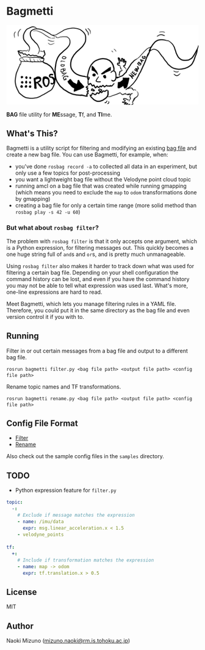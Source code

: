 # Bagmetti

<div style="margin: 0 auto">
  <img src="images/bagmetti.jpg" alt="Bagmetti processing a bag fie"/>
</div>

**BAG** file utility for **ME**ssage, **T**f, and **TI**me.


## What's This?

Bagmetti is a utility script for filtering and modifying an existing [bag
file](http://wiki.ros.org/Bags) and create a new bag file. You can use
Bagmetti, for example, when:

- you've done `rosbag record -a` to collected all data in an experiment, but
  only use a few topics for post-processing
- you want a lightweight bag file without the Velodyne point cloud topic
- running amcl on a bag file that was created while running gmapping (which
  means you need to exclude the `map` to `odom` transformations done by
  gmapping)
- creating a bag file for only a certain time range (more solid method than
  `rosbag play -s 42 -u 60`)


### But what about `rosbag filter`?

The problem with `rosbag filter` is that it only accepts one argument, which
is a Python expression, for filtering messages out. This quickly becomes a
one huge string full of `and`s and `or`s, and is pretty much unmanageable.

Using `rosbag filter` also makes it harder to track down what was used for
filtering a certain bag file. Depending on your shell configuration the
command history can be lost, and even if you have the command history you may
not be able to tell what expression was used last. What's more, one-line
expressions are hard to read.

Meet Bagmetti, which lets you manage filtering rules in a YAML file.
Therefore, you could put it in the same directory as the bag file and even
version control it if you with to.


## Running

Filter in or out certain messages from a bag file and output to a different bag file.

```
rosrun bagmetti filter.py <bag file path> <output file path> <config file path>
```

Rename topic names and TF transformations.

```
rosrun bagmetti rename.py <bag file path> <output file path> <config file path>
```


## Config File Format

- [Filter](./docs/filter.md)
- [Rename](./docs/rename.md)

Also check out the sample config files in the `samples` directory.


## TODO

- Python expression feature for `filter.py`

```yaml
topic:
  -:
    # Exclude if message matches the expression
    - name: /imu/data
      expr: msg.linear_acceleration.x < 1.5
    - velodyne_points

tf:
  +:
    # Include if transformation matches the expression
    - name: map -> odom
      expr: tf.translation.x > 0.5
```


## License

MIT

## Author

Naoki Mizuno (mizuno.naoki@rm.is.tohoku.ac.jp)
